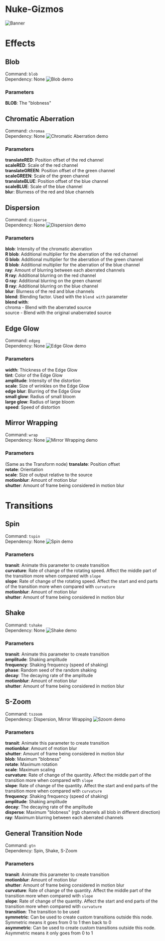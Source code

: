 # Nuke-Gizmos
![Banner](banner.png)
# Effects

## Blob
Command: `blob` <br />
Dependency: None
![Blob demo](demo/Blob.png)
### Parameters
**BLOB**: The "blobness"

## Chromatic Aberration
Command: `chromaa` <br />
Dependency: None
![Chromatic Aberration demo](demo/ChromaticAbberation.png)
### Parameters
**translateRED**: Position offset of the red channel<br />
**scaleRED**: Scale of the red channel<br />
**translateGREEN**: Position offset of the green channel<br />
**scaleGREEN**: Scale of the green channel<br />
**translateBLUE**: Position offset of the blue channel<br />
**scaleBLUE**: Scale of the blue channel<br />
**blu**r: Blurness of the red and blue channels

## Dispersion
Command: `disperse` <br />
Dependency: None
![Dispersion demo](demo/Dispersion.png)
### Parameters
**blob**: Intensity of the chromatic aberration<br />
**R blob**: Additional multiplier for the aberration of the red channel<br />
**G blob**: Additional multiplier for the aberration of the green channel<br />
**B blob**: Additional multiplier for the aberration of the blue channel<br />
**ray**: Amount of blurring between each aberrated channels<br />
**R ray**: Additional blurring on the red channel<br />
**G ray**: Additional blurring on the green channel<br />
**B ray**: Additional blurring on the blue channel<br />
**blur**: Blurness of the red and blue channels<br />
**blend**: Blending factor. Used with the `blend with` parameter<br />
**blend with**:<br />
chroma - Blend with the aberrated source<br />
source - Blend with the original unaberrated source

## Edge Glow
Command: `edgeg` <br />
Dependency: None
![Edge Glow demo](demo/EdgeGlow.png)
### Parameters
**width**: Thickness of the Edge Glow<br />
**tint**: Color of the Edge Glow<br />
**amplitude**: Intensity of the distortion<br />
**scale**: Size of wrinkles on the Edge Glow<br />
**edge blur**: Blurring of the Edge Glow<br />
**small glow**: Radius of small bloom<br />
**large glow**: Radius of large bloom<br />
**speed**: Speed of distortion

## Mirror Wrapping
Command: `wrap` <br />
Dependency: None
![Mirror Wrapping demo](demo/MirrorWrapping.png)
### Parameters
(Same as the Transform node)
**translate**: Position offset<br />
**rotate**: Orientation<br />
**scale**: Size of output relative to the source<br />
**motionblur**: Amount of motion blur<br />
**shutter**: Amount of frame being considered in motion blur

# Transitions

## Spin
Command: `tspin` <br />
Dependency: None
![Spin demo](demo/Spin.gif)
### Parameters
**transit**: Animate this parameter to create transition<br />
**curvature**: Rate of change of the rotating speed. Affect the middle part of the transition more when compared with `slope`<br />
**slope**: Rate of change of the rotating speed. Affect the start and end parts of the transition more when compared with `curvature`<br />
**motionblur**: Amount of motion blur<br />
**shutter**: Amount of frame being considered in motion blur

## Shake
Command: `tshake` <br />
Dependency: None
![Shake demo](demo/Shake.gif)
### Parameters
**transit**: Animate this parameter to create transition<br />
**amplitude**: Shaking amplitude<br />
**frequency**: Shaking frequency (speed of shaking)<br />
**phase**: Random seed of the random shaking<br />
**decay**: The decaying rate of the amplitude<br />
**motionblur**: Amount of motion blur<br />
**shutter**: Amount of frame being considered in motion blur

## S-Zoom
Command: `tszoom` <br />
Dependency: Dispersion, Mirror Wrapping
![Szoom demo](demo/Szoom.gif)
### Parameters
**transit**: Animate this parameter to create transition<br />
**motionblur**: Amount of motion blur<br />
**shutter**: Amount of frame being considered in motion blur<br />
**blob**: Maximum "blobness"<br />
**rotate**: Maximum rotation<br />
**scale**: Maximum scaling<br />
**curvature**: Rate of change of the quantity. Affect the middle part of the transition more when compared with `slope`<br />
**slope**: Rate of change of the quantity. Affect the start and end parts of the transition more when compared with `curvature`<br />
**frequency**: Shaking frequency (speed of shaking)<br />
**amplitude**: Shaking amplitude<br />
**decay**: The decaying rate of the amplitude<br />
**disperse**: Maximum "blobness" (rgb channels all blob in different direction)<br />
**ray**: Maximum blurring between each aberrated channels

## General Transition Node
Command: `gtn` <br />
Dependency: Spin, Shake, S-Zoom
### Parameters
**transit**: Animate this parameter to create transition<br />
**motionblur**: Amount of motion blur<br />
**shutter**: Amount of frame being considered in motion blur<br />
**curvature**: Rate of change of the quantity. Affect the middle part of the transition more when compared with `slope`<br />
**slope**: Rate of change of the quantity. Affect the start and end parts of the transition more when compared with `curvature`<br />
**transition**: The transition to be used<br />
**symmetric**: Can be used to create custom transitions outside this node. Symmetric means it goes from 0 to 1 then back to 0<br />
**asymmetric**: Can be used to create custom transitions outside this node. Asymmetric means it only goes from 0 to 1
